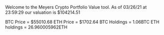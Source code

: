 Welcome to the Meyers Crypto Portfolio Value tool. 
As of 03/26/21 at 23:59:29 our valuation is $104214.51 

BTC Price = $55010.68
 ETH Price = $1702.64
BTC Holdings = 1.06BTC
 ETH holdings = 26.960005962ETH 
